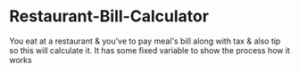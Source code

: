 # Restaurant-Bill-Calculator
You eat at a restaurant &amp; you've to pay meal's bill along with tax &amp; also tip so this will calculate it. It has some fixed variable to show the process how it works
